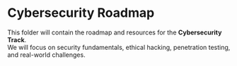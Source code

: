 # Cybersecurity Roadmap

This folder will contain the roadmap and resources for the **Cybersecurity Track**.  
We will focus on security fundamentals, ethical hacking, penetration testing, and real-world challenges.
